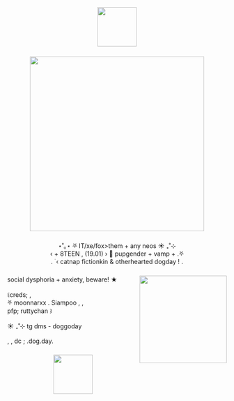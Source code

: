 <div align="center">
  <img height="90" src="https://64.media.tumblr.com/a274a0463c927d9438c32dc34e386ef2/1d1a397483c48290-7c/s2048x3072/e686642dd39f117f2733174cca588b2da7402d89.pnj"  />
</div>

###

<div align="center">
  <img height="400" src="https://cdn.discordapp.com/attachments/1149675345436479512/1228002493313843361/image.png?ex=662a7571&is=66180071&hm=5daeaa592b46908d4c773c4541a914b57d863715301ff229168e796e52557f59&"  />
</div>

###

<p align="center">⋆˚｡⋆ ⛧ IT/xe/fox>them + any neos ☀️ ₊‌‎˚⊹‎  <br>‹ + 8TEEN , (19.01) › 🌙 pupgender + vamp + .⛧<br>. ࣪ ‹ catnap fictionkin & otherhearted dogday ! .</p>

###

<img align="right" height="200" src="https://cdn.discordapp.com/attachments/1149675345436479512/1228003227350470826/12312312.jpg?ex=662a7620&is=66180120&hm=6da231cfa94787676032d3fdaa4547234e7fdff6f2f1e651460c165dd22613f9&"  />

###

<p align="left">social dysphoria + anxiety, beware! ★ <br><br> ꒰creds; , <br>⛧ moonnarxx . Siampoo  , ,<br>pfp; ruttychan ꒱<br><br>☀️ ₊‌‎˚⊹‎ tg dms - doggoday<br><br>, , dc ; .dog.day.</p>

###

<div align="center">
  <img height="90" src="https://64.media.tumblr.com/a274a0463c927d9438c32dc34e386ef2/1d1a397483c48290-7c/s2048x3072/e686642dd39f117f2733174cca588b2da7402d89.pnj"  />
</div>

###
